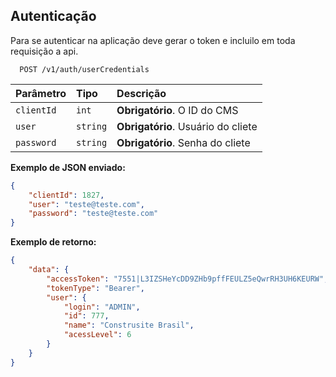 
## Autenticação

Para se autenticar na aplicação deve gerar o token e incluilo em toda requisição a api.

```http
  POST /v1/auth/userCredentials
```

| Parâmetro   | Tipo       | Descrição                                   |
| :---------- | :--------- | :------------------------------------------ |
| `clientId`      | `int` | **Obrigatório**. O ID do CMS |
| `user`      | `string` | **Obrigatório**. Usuário do cliete |
| `password`      | `string` | **Obrigatório**. Senha do cliete |




**Exemplo de JSON enviado:**

```json
{
	"clientId": 1827,
	"user": "teste@teste.com",
	"password": "teste@teste.com"
}

```



**Exemplo de retorno:**

```json
{
	"data": {
		"accessToken": "7551|L3IZSHeYcDD9ZHb9pffFEULZ5eQwrRH3UH6KEURW",
		"tokenType": "Bearer",
		"user": {
			"login": "ADMIN",
			"id": 777,
			"name": "Construsite Brasil",
			"acessLevel": 6
		}
	}
}
```
